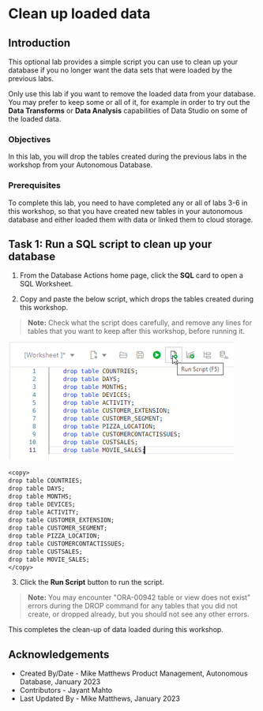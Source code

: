 
# Clean up loaded data

## Introduction

This optional lab provides a simple script you can use to clean up your database if you no longer want the data sets that were loaded by the previous labs.

Only use this lab if you want to remove the loaded data from your database. You may prefer to keep some or all of it, for example in order to try out the **Data Transforms** or **Data Analysis** capabilities of Data Studio on some of the loaded data.

### Objectives

In this lab, you will drop the tables created during the previous labs in the workshop from your Autonomous Database.

### Prerequisites

To complete this lab, you need to have completed any or all of labs 3-6 in this workshop, so that you have created new tables in your autonomous database and either loaded them with data or linked them to cloud storage.

## Task 1: Run a SQL script to clean up your database

1. From the Database Actions home page, click the **SQL** card to open a SQL Worksheet.

2. Copy and paste the below script, which drops the tables created during this workshop. 

  >**Note:** Check what the script does carefully, and remove any lines for tables that you want to keep after this workshop, before running it.

  ![The SQL window with the script pasted in and the Run Script button selected](images/run-script.png)

```
<copy>
drop table COUNTRIES;
drop table DAYS;
drop table MONTHS;
drop table DEVICES;
drop table ACTIVITY;
drop table CUSTOMER_EXTENSION;
drop table CUSTOMER_SEGMENT;
drop table PIZZA_LOCATION;
drop table CUSTOMERCONTACTISSUES;
drop table CUSTSALES;
drop table MOVIE_SALES;
</copy>
```

3. Click the **Run Script** button to run the script.

  >**Note:** You may encounter "ORA-00942 table or view does not exist" errors during the DROP command for any tables that you did not create, or dropped already, but you should not see any other errors.

  This completes the clean-up of data loaded during this workshop.

## Acknowledgements

- Created By/Date - Mike Matthews Product Management, Autonomous Database, January 2023
- Contributors - Jayant Mahto
- Last Updated By - Mike Matthews, January 2023
